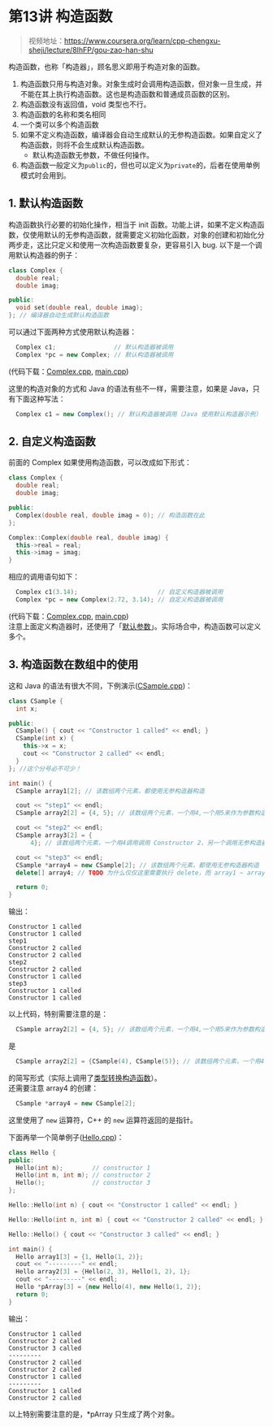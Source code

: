 # 第13讲 构造函数

>
> 视频地址：<https://www.coursera.org/learn/cpp-chengxu-sheji/lecture/8lhFP/gou-zao-han-shu>

构造函数，也称「构造器」，顾名思义即用于构造对象的函数。
1. 构造函数只用与构造对象。对象生成时会调用构造函数，但对象一旦生成，并不能在其上执行构造函数。这也是构造函数和普通成员函数的区别。
2. 构造函数没有返回值，void 类型也不行。
3. 构造函数的名称和类名相同
4. 一个类可以多个构造函数
5. 如果不定义构造函数，编译器会自动生成默认的无参构造函数。如果自定义了构造函数，则将不会生成默认构造函数。
    * 默认构造函数无参数，不做任何操作。
6. 构造函数一般定义为``public``的，但也可以定义为``private``的，后者在使用单例模式时会用到。

## 1. 默认构造函数
构造函数执行必要的初始化操作，相当于 init 函数。功能上讲，如果不定义构造函数，仅使用默认的无参构造函数，就需要定义初始化函数，对象的创建和初始化分两步走，这比只定义和使用一次构造函数要复杂，更容易引入 bug.
以下是一个调用默认构造器的例子：
``` C++
class Complex {
  double real;
  double imag;

public:
  void set(double real, double imag);
}; // 编译器自动生成默认构造函数
```
可以通过下面两种方式使用默认构造器：
``` C++
  Complex c1;                // 默认构造器被调用
  Complex *pc = new Complex; // 默认构造器被调用
```
(代码下载：[Complex.cpp](code/ch13/noConstructor/Complex.cpp), [main.cpp](code/ch13/noConstructor/main.cpp))  

这里的构造对象的方式和 Java 的语法有些不一样，需要注意，如果是 Java，只有下面这种写法：
``` Java
  Complex c1 = new Complex(); // 默认构造器被调用（Java 使用默认构造器示例）
```

## 2. 自定义构造函数
前面的 Complex 如果使用构造函数，可以改成如下形式：
``` C++
class Complex {
  double real;
  double imag;

public:
  Complex(double real, double imag = 0); // 构造函数在此
};

Complex::Complex(double real, double imag) {
  this->real = real;
  this->imag = imag;
}
```
相应的调用语句如下：
``` C++
  Complex c1(3.14);                      // 自定义构造器被调用
  Complex *pc = new Complex(2.72, 3.14); // 自定义构造器被调用
```
(代码下载：[Complex.cpp](code/ch13/constructor/Complex.cpp), [main.cpp](code/ch13/constructor/main.cpp))  
注意上面定义构造器时，还使用了「[默认参数](chapter8.md)」。实际场合中，构造函数可以定义多个。

## 3. 构造函数在数组中的使用
这和 Java 的语法有很大不同，下例演示([CSample.cpp](code/ch13/array/CSample.cpp))：
``` C++
class CSample {
  int x;

public:
  CSample() { cout << "Constructor 1 called" << endl; }
  CSample(int x) {
    this->x = x;
    cout << "Constructor 2 called" << endl;
  }
}; //这个分号必不可少！

int main() {
  CSample array1[2]; // 该数组两个元素，都使用无参构造器构造

  cout << "step1" << endl;
  CSample array2[2] = {4, 5}; // 该数组两个元素，一个用4,一个用5来作为参数构造

  cout << "step2" << endl;
  CSample array3[2] = {
      4}; // 该数组两个元素，一个用4调用调用 Constructor 2，另一个调用无参构造器

  cout << "step3" << endl;
  CSample *array4 = new CSample[2]; // 该数组两个元素，都使用无参构造器构造
  delete[] array4; // TODO 为什么仅仅这里需要执行 delete，而 array1 ~ array3 并不需要？

  return 0;
}
```

输出：
```
Constructor 1 called
Constructor 1 called
step1
Constructor 2 called
Constructor 2 called
step2
Constructor 2 called
Constructor 1 called
step3
Constructor 1 called
Constructor 1 called
```
以上代码，特别需要注意的是：
``` C++
  CSample array2[2] = {4, 5}; // 该数组两个元素，一个用4,一个用5来作为参数构造
``` 
是
``` C++
  CSample array2[2] = {CSample(4), CSample(5)}; // 该数组两个元素，一个用4,一个用5来作为参数构造
``` 
的简写形式（实际上调用了[类型转换构造函数](chapter15.md)）。  
还需要注意 array4 的创建：
``` C++
  CSample *array4 = new CSample[2]; 
```
这里使用了 ``new`` 运算符，C++ 的 ``new`` 运算符返回的是指针。

下面再举一个简单例子([Hello.cpp](code/ch13/array/Hello.cpp))：
``` C++
class Hello {
public:
  Hello(int n);        // constructor 1
  Hello(int n, int m); // constructor 2
  Hello();             // constructor 3
};

Hello::Hello(int n) { cout << "Constructor 1 called" << endl; }

Hello::Hello(int n, int m) { cout << "Constructor 2 called" << endl; }

Hello::Hello() { cout << "Constructor 3 called" << endl; }

int main() {
  Hello array1[3] = {1, Hello(1, 2)};
  cout << "---------" << endl;
  Hello array2[3] = {Hello(2, 3), Hello(1, 2), 1};
  cout << "---------" << endl;
  Hello *pArray[3] = {new Hello(4), new Hello(1, 2)};
  return 0;
}
```
输出：
```
Constructor 1 called
Constructor 2 called
Constructor 3 called
---------
Constructor 2 called
Constructor 2 called
Constructor 1 called
---------
Constructor 1 called
Constructor 2 called
```
以上特别需要注意的是，*pArray 只生成了两个对象。
